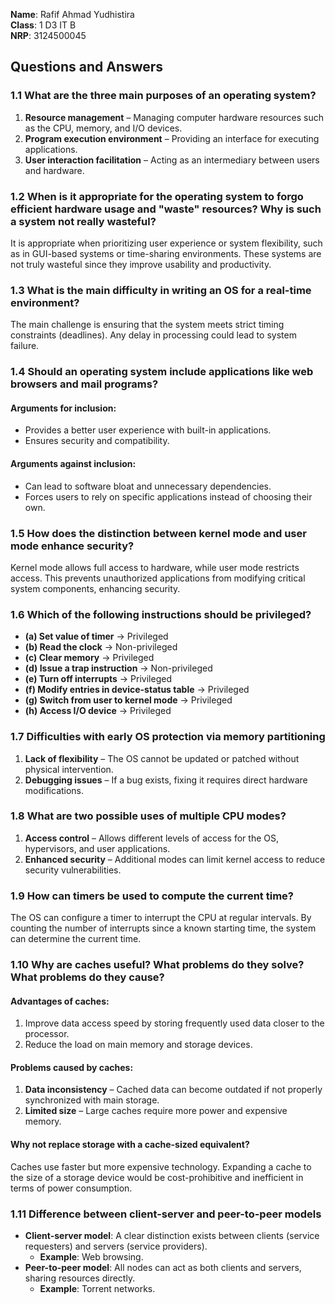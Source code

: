 **Name**: Rafif Ahmad Yudhistira  
**Class**: 1 D3 IT B  
**NRP**: 3124500045  

## Questions and Answers

### 1.1 What are the three main purposes of an operating system?
1. **Resource management** – Managing computer hardware resources such as the CPU, memory, and I/O devices.  
2. **Program execution environment** – Providing an interface for executing applications.  
3. **User interaction facilitation** – Acting as an intermediary between users and hardware.  

### 1.2 When is it appropriate for the operating system to forgo efficient hardware usage and "waste" resources? Why is such a system not really wasteful?
It is appropriate when prioritizing user experience or system flexibility, such as in GUI-based systems or time-sharing environments. These systems are not truly wasteful since they improve usability and productivity.  

### 1.3 What is the main difficulty in writing an OS for a real-time environment?
The main challenge is ensuring that the system meets strict timing constraints (deadlines). Any delay in processing could lead to system failure.  

### 1.4 Should an operating system include applications like web browsers and mail programs?
#### **Arguments for inclusion:**
- Provides a better user experience with built-in applications.  
- Ensures security and compatibility.  

#### **Arguments against inclusion:**
- Can lead to software bloat and unnecessary dependencies.  
- Forces users to rely on specific applications instead of choosing their own.  

### 1.5 How does the distinction between kernel mode and user mode enhance security?
Kernel mode allows full access to hardware, while user mode restricts access. This prevents unauthorized applications from modifying critical system components, enhancing security.  

### 1.6 Which of the following instructions should be privileged?
- **(a) Set value of timer** -> Privileged  
- **(b) Read the clock** -> Non-privileged  
- **(c) Clear memory** -> Privileged  
- **(d) Issue a trap instruction** -> Non-privileged  
- **(e) Turn off interrupts** -> Privileged  
- **(f) Modify entries in device-status table** -> Privileged  
- **(g) Switch from user to kernel mode** -> Privileged  
- **(h) Access I/O device** -> Privileged  

### 1.7 Difficulties with early OS protection via memory partitioning
1. **Lack of flexibility** – The OS cannot be updated or patched without physical intervention.  
2. **Debugging issues** – If a bug exists, fixing it requires direct hardware modifications.  

### 1.8 What are two possible uses of multiple CPU modes?
1. **Access control** – Allows different levels of access for the OS, hypervisors, and user applications.  
2. **Enhanced security** – Additional modes can limit kernel access to reduce security vulnerabilities.  

### 1.9 How can timers be used to compute the current time?
The OS can configure a timer to interrupt the CPU at regular intervals. By counting the number of interrupts since a known starting time, the system can determine the current time.  

### 1.10 Why are caches useful? What problems do they solve? What problems do they cause?
#### **Advantages of caches:**  
1. Improve data access speed by storing frequently used data closer to the processor.  
2. Reduce the load on main memory and storage devices.  

#### **Problems caused by caches:**  
1. **Data inconsistency** – Cached data can become outdated if not properly synchronized with main storage.  
2. **Limited size** – Large caches require more power and expensive memory.  

#### **Why not replace storage with a cache-sized equivalent?**  
Caches use faster but more expensive technology. Expanding a cache to the size of a storage device would be cost-prohibitive and inefficient in terms of power consumption.  

### 1.11 Difference between client-server and peer-to-peer models
- **Client-server model**: A clear distinction exists between clients (service requesters) and servers (service providers).  
  - **Example**: Web browsing.  
- **Peer-to-peer model**: All nodes can act as both clients and servers, sharing resources directly.  
  - **Example**: Torrent networks.  
